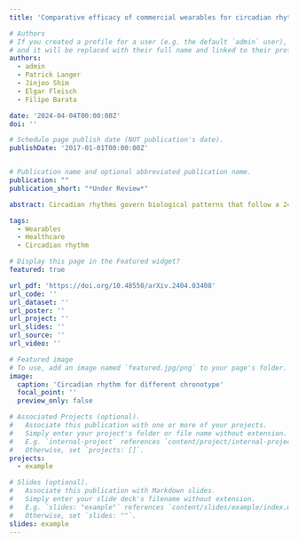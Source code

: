 ```yaml
---
title: 'Comparative efficacy of commercial wearables for circadian rhythm home monitoring from activity, heart rate, and core body temperature'

# Authors
# If you created a profile for a user (e.g. the default `admin` user), write the username (folder name) here
# and it will be replaced with their full name and linked to their profile.
authors:
  - admin
  - Patrick Langer
  - Jinjoo Shim
  - Elgar Fleisch
  - Filipe Barata

date: '2024-04-04T00:00:00Z'
doi: ''

# Schedule page publish date (NOT publication's date).
publishDate: '2017-01-01T00:00:00Z'


# Publication name and optional abbreviated publication name.
publication: ""
publication_short: "*Under Review*"

abstract: Circadian rhythms govern biological patterns that follow a 24-hour cycle. Dysfunctions in circadian rhythms can contribute to various health problems, such as sleep disorders. Current circadian rhythm assessment methods, often invasive or subjective, limit circadian rhythm monitoring to laboratories. Hence, this study aims to investigate scalable consumer-centric wearables for circadian rhythm monitoring outside traditional laboratories. In a two-week longitudinal study conducted in real-world settings, 36 participants wore an Actigraph, a smartwatch, and a core body temperature sensor to collect activity, temperature, and heart rate data. We evaluated circadian rhythms calculated from commercial wearables by comparing them with circadian rhythm reference measures, i.e., Actigraph activities and chronotype questionnaire scores. The circadian rhythm metric acrophases, determined from commercial wearables using activity, heart rate, and temperature data, significantly correlated with the acrophase derived from Actigraph activities (r=0.96, r=0.87, r=0.79; all p<0.001) and chronotype questionnaire (r=-0.66, r=-0.73, r=-0.61; all p<0.001). The acrophases obtained concurrently from consumer sensors significantly predicted the chronotype (R2=0.64; p<0.001). Our study validates commercial sensors for circadian rhythm assessment, highlighting their potential to support maintaining healthy rhythms and provide scalable and timely health monitoring in real-life scenarios.

tags:
  - Wearables
  - Healthcare
  - Circadian rhythm

# Display this page in the Featured widget?
featured: true

url_pdf: 'https://doi.org/10.48550/arXiv.2404.03408'
url_code: ''
url_dataset: ''
url_poster: ''
url_project: ''
url_slides: ''
url_source: ''
url_video: ''

# Featured image
# To use, add an image named `featured.jpg/png` to your page's folder.
image:
  caption: 'Circadian rhythm for different chronotype'
  focal_point: ''
  preview_only: false

# Associated Projects (optional).
#   Associate this publication with one or more of your projects.
#   Simply enter your project's folder or file name without extension.
#   E.g. `internal-project` references `content/project/internal-project/index.md`.
#   Otherwise, set `projects: []`.
projects:
  - example

# Slides (optional).
#   Associate this publication with Markdown slides.
#   Simply enter your slide deck's filename without extension.
#   E.g. `slides: "example"` references `content/slides/example/index.md`.
#   Otherwise, set `slides: ""`.
slides: example
---
```

